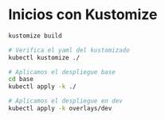 # Inicios con Kustomize

```bash
kustomize build

# Verifica el yaml del kustomizado
kubectl kustomize ./

# Aplicamos el despliegue base
cd base
kubectl apply -k ./

# Aplicamos el despliegue en dev
kubectl apply -k overlays/dev

```
